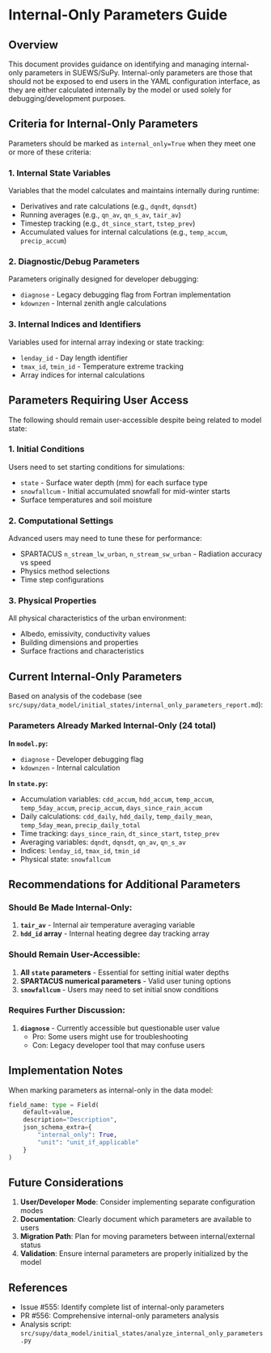 # Internal-Only Parameters Guide

## Overview

This document provides guidance on identifying and managing internal-only parameters in SUEWS/SuPy. Internal-only parameters are those that should not be exposed to end users in the YAML configuration interface, as they are either calculated internally by the model or used solely for debugging/development purposes.

## Criteria for Internal-Only Parameters

Parameters should be marked as `internal_only=True` when they meet one or more of these criteria:

### 1. **Internal State Variables**
Variables that the model calculates and maintains internally during runtime:
- Derivatives and rate calculations (e.g., `dqndt`, `dqnsdt`)
- Running averages (e.g., `qn_av`, `qn_s_av`, `tair_av`)
- Timestep tracking (e.g., `dt_since_start`, `tstep_prev`)
- Accumulated values for internal calculations (e.g., `temp_accum`, `precip_accum`)

### 2. **Diagnostic/Debug Parameters**
Parameters originally designed for developer debugging:
- `diagnose` - Legacy debugging flag from Fortran implementation
- `kdownzen` - Internal zenith angle calculations

### 3. **Internal Indices and Identifiers**
Variables used for internal array indexing or state tracking:
- `lenday_id` - Day length identifier
- `tmax_id`, `tmin_id` - Temperature extreme tracking
- Array indices for internal calculations

## Parameters Requiring User Access

The following should remain user-accessible despite being related to model state:

### 1. **Initial Conditions**
Users need to set starting conditions for simulations:
- `state` - Surface water depth (mm) for each surface type
- `snowfallcum` - Initial accumulated snowfall for mid-winter starts
- Surface temperatures and soil moisture

### 2. **Computational Settings**
Advanced users may need to tune these for performance:
- SPARTACUS `n_stream_lw_urban`, `n_stream_sw_urban` - Radiation accuracy vs speed
- Physics method selections
- Time step configurations

### 3. **Physical Properties**
All physical characteristics of the urban environment:
- Albedo, emissivity, conductivity values
- Building dimensions and properties
- Surface fractions and characteristics

## Current Internal-Only Parameters

Based on analysis of the codebase (see `src/supy/data_model/initial_states/internal_only_parameters_report.md`):

### Parameters Already Marked Internal-Only (24 total)

**In `model.py`:**
- `diagnose` - Developer debugging flag
- `kdownzen` - Internal calculation

**In `state.py`:**
- Accumulation variables: `cdd_accum`, `hdd_accum`, `temp_accum`, `temp_5day_accum`, `precip_accum`, `days_since_rain_accum`
- Daily calculations: `cdd_daily`, `hdd_daily`, `temp_daily_mean`, `temp_5day_mean`, `precip_daily_total`
- Time tracking: `days_since_rain`, `dt_since_start`, `tstep_prev`
- Averaging variables: `dqndt`, `dqnsdt`, `qn_av`, `qn_s_av`
- Indices: `lenday_id`, `tmax_id`, `tmin_id`
- Physical state: `snowfallcum`

## Recommendations for Additional Parameters

### Should Be Made Internal-Only:
1. **`tair_av`** - Internal air temperature averaging variable
2. **`hdd_id` array** - Internal heating degree day tracking array

### Should Remain User-Accessible:
1. **All `state` parameters** - Essential for setting initial water depths
2. **SPARTACUS numerical parameters** - Valid user tuning options
3. **`snowfallcum`** - Users may need to set initial snow conditions

### Requires Further Discussion:
1. **`diagnose`** - Currently accessible but questionable user value
   - Pro: Some users might use for troubleshooting
   - Con: Legacy developer tool that may confuse users

## Implementation Notes

When marking parameters as internal-only in the data model:

```python
field_name: type = Field(
    default=value,
    description="Description",
    json_schema_extra={
        "internal_only": True,
        "unit": "unit_if_applicable"
    }
)
```

## Future Considerations

1. **User/Developer Mode**: Consider implementing separate configuration modes
2. **Documentation**: Clearly document which parameters are available to users
3. **Migration Path**: Plan for moving parameters between internal/external status
4. **Validation**: Ensure internal parameters are properly initialized by the model

## References

- Issue #555: Identify complete list of internal-only parameters
- PR #556: Comprehensive internal-only parameters analysis
- Analysis script: `src/supy/data_model/initial_states/analyze_internal_only_parameters.py`